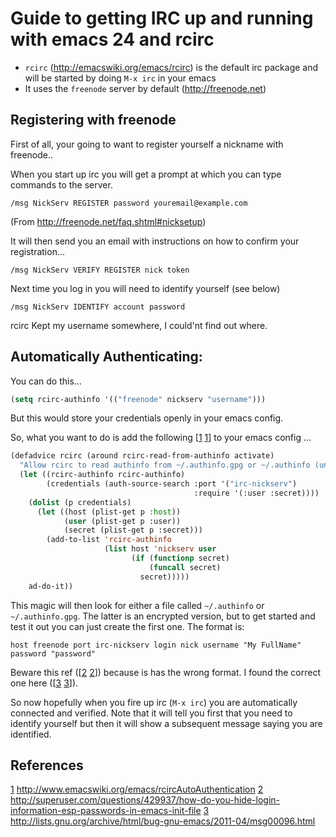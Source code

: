 # Guide to getting IRC up and running with emacs 24 and rcirc

- `rcirc` (http://emacswiki.org/emacs/rcirc) is the default irc package and will be started by doing `M-x irc` in your emacs
- It uses the `freenode` server by default (http://freenode.net)


## Registering with freenode

First of all, your going to want to register yourself a nickname with freenode..

When you start up irc you will get a prompt at which you can type commands to the server.

```
/msg NickServ REGISTER password youremail@example.com
```

(From http://freenode.net/faq.shtml#nicksetup)

It will then send you an email with instructions on how to confirm your registration...

```
/msg NickServ VERIFY REGISTER nick token
```

Next time you log in you will need to identify yourself (see below)

```
/msg NickServ IDENTIFY account password
```

rcirc Kept my username somewhere, I could'nt find out where.

## Automatically Authenticating:

You can do this...
```lisp
(setq rcirc-authinfo '(("freenode" nickserv "username")))
```

But this would store your credentials openly in your emacs config.

So, what you want to do is add the following [[1] [1]] to your emacs config  ...


```lisp
(defadvice rcirc (around rcirc-read-from-authinfo activate)
  "Allow rcirc to read authinfo from ~/.authinfo.gpg or ~/.authinfo (un-encrypted) via the auth-source API."
  (let ((rcirc-authinfo rcirc-authinfo)
        (credentials (auth-source-search :port '("irc-nickserv")
                                         :require '(:user :secret))))
    (dolist (p credentials)
      (let ((host (plist-get p :host))
            (user (plist-get p :user))
            (secret (plist-get p :secret)))
        (add-to-list 'rcirc-authinfo
                     (list host 'nickserv user
                           (if (functionp secret)
                               (funcall secret)
                             secret)))))
    ad-do-it))
```

This magic will then look for either a file called `~/.authinfo` or `~/.authinfo.gpg`. The latter is an encrypted version, but to get started and test it out you can just create the first one. The format is:

```
host freenode port irc-nickserv login nick username "My FullName" password "password"
```
Beware this ref ([[2] [2]]) because is has the wrong format. I found the correct one here ([[3] [3]]).

So now hopefully when you fire up irc (`M-x irc`) you are automatically connected and verified. Note that it will tell you first that you need to identify yourself but then it will show a subsequent message saying you are identified.


## References

[1]: http://www.emacswiki.org/emacs/rcircAutoAuthentication "rcirc authentication"
[2]: http://superuser.com/questions/429937/how-do-you-hide-login-information-esp-passwords-in-emacs-init-file "Dodgy format of authinf file"
[3]: http://lists.gnu.org/archive/html/bug-gnu-emacs/2011-04/msg00096.html "Good version of the authinf file"


[1] http://www.emacswiki.org/emacs/rcircAutoAuthentication 
[2] http://superuser.com/questions/429937/how-do-you-hide-login-information-esp-passwords-in-emacs-init-file 
[3] http://lists.gnu.org/archive/html/bug-gnu-emacs/2011-04/msg00096.html 
